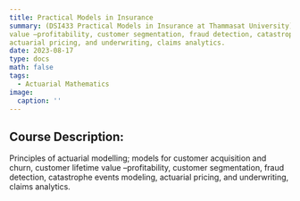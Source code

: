 ```yaml
---
title: Practical Models in Insurance
summary: (DSI433 Practical Models in Insurance at Thammasat University) Principles of actuarial modelling; models for customer acquisition and churn, customer lifetime
value –profitability, customer segmentation, fraud detection, catastrophe events modeling,
actuarial pricing, and underwriting, claims analytics.
date: 2023-08-17
type: docs
math: false
tags:
  - Actuarial Mathematics
image:
  caption: ''
---
```


## Course Description:

Principles of actuarial modelling; models for customer acquisition and churn, customer lifetime
value –profitability, customer segmentation, fraud detection, catastrophe events modeling,
actuarial pricing, and underwriting, claims analytics.

